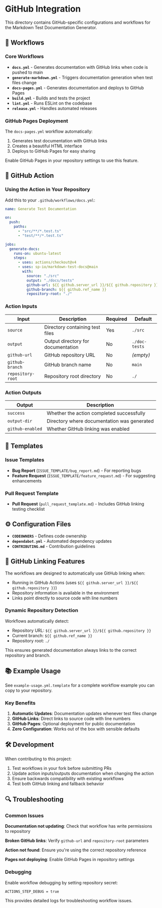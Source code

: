 # GitHub Integration

This directory contains GitHub-specific configurations and workflows for the Markdown Test Documentation Generator.

## 🚀 Workflows

### Core Workflows

- **`docs.yml`** - Generates documentation with GitHub links when code is pushed to main
- **`generate-markdown.yml`** - Triggers documentation generation when test files change
- **`docs-pages.yml`** - Generates documentation and deploys to GitHub Pages
- **`build.yml`** - Builds and tests the project
- **`lint.yml`** - Runs ESLint on the codebase
- **`release.yml`** - Handles automated releases

### GitHub Pages Deployment

The `docs-pages.yml` workflow automatically:
1. Generates test documentation with GitHub links
2. Creates a beautiful HTML interface
3. Deploys to GitHub Pages for easy sharing

Enable GitHub Pages in your repository settings to use this feature.

## 🔧 GitHub Action

### Using the Action in Your Repository

Add this to your `.github/workflows/docs.yml`:

```yaml
name: Generate Test Documentation

on:
  push:
    paths:
      - "src/**/*.test.ts"
      - "test/**/*.test.ts"

jobs:
  generate-docs:
    runs-on: ubuntu-latest
    steps:
      - uses: actions/checkout@v4
      - uses: sp-io/markdown-test-docs@main
        with:
          source: "./src"
          output: "./docs/tests"
          github-url: ${{ github.server_url }}/${{ github.repository }}
          github-branch: ${{ github.ref_name }}
          repository-root: "./"
```

### Action Inputs

| Input | Description | Required | Default |
|-------|-------------|----------|---------|
| `source` | Directory containing test files | Yes | `./src` |
| `output` | Output directory for documentation | No | `./doc-tests` |
| `github-url` | GitHub repository URL | No | _(empty)_ |
| `github-branch` | GitHub branch name | No | `main` |
| `repository-root` | Repository root directory | No | `./` |

### Action Outputs

| Output | Description |
|--------|-------------|
| `success` | Whether the action completed successfully |
| `output-dir` | Directory where documentation was generated |
| `github-enabled` | Whether GitHub linking was enabled |

## 📝 Templates

### Issue Templates

- **Bug Report** (`ISSUE_TEMPLATE/bug_report.md`) - For reporting bugs
- **Feature Request** (`ISSUE_TEMPLATE/feature_request.md`) - For suggesting enhancements

### Pull Request Template

- **Pull Request** (`pull_request_template.md`) - Includes GitHub linking testing checklist

## ⚙️ Configuration Files

- **`CODEOWNERS`** - Defines code ownership
- **`dependabot.yml`** - Automated dependency updates
- **`CONTRIBUTING.md`** - Contribution guidelines

## 🔗 GitHub Linking Features

The workflows are designed to automatically use GitHub linking when:

- Running in GitHub Actions (uses `${{ github.server_url }}/${{ github.repository }}`)
- Repository information is available in the environment
- Links point directly to source code with line numbers

### Dynamic Repository Detection

Workflows automatically detect:
- Repository URL: `${{ github.server_url }}/${{ github.repository }}`
- Current branch: `${{ github.ref_name }}`
- Repository root: `./`

This ensures generated documentation always links to the correct repository and branch.

## 📚 Example Usage

See `example-usage.yml.template` for a complete workflow example you can copy to your repository.

### Key Benefits

1. **Automatic Updates**: Documentation updates whenever test files change
2. **GitHub Links**: Direct links to source code with line numbers
3. **GitHub Pages**: Optional deployment for public documentation
4. **Zero Configuration**: Works out of the box with sensible defaults

## 🛠️ Development

When contributing to this project:

1. Test workflows in your fork before submitting PRs
2. Update action inputs/outputs documentation when changing the action
3. Ensure backwards compatibility with existing workflows
4. Test both GitHub linking and fallback behavior

## 🔍 Troubleshooting

### Common Issues

**Documentation not updating**: Check that workflow has write permissions to repository

**Broken GitHub links**: Verify `github-url` and `repository-root` parameters

**Action not found**: Ensure you're using the correct repository reference

**Pages not deploying**: Enable GitHub Pages in repository settings

### Debugging

Enable workflow debugging by setting repository secret:
```
ACTIONS_STEP_DEBUG = true
```

This provides detailed logs for troubleshooting workflow issues.
